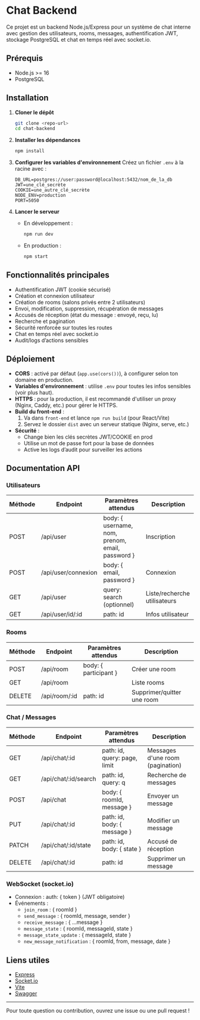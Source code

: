 # Chat Backend

Ce projet est un backend Node.js/Express pour un système de chat interne avec gestion des utilisateurs, rooms, messages, authentification JWT, stockage PostgreSQL et chat en temps réel avec socket.io.

## Prérequis
- Node.js >= 16
- PostgreSQL

## Installation
1. **Cloner le dépôt**
   ```bash
   git clone <repo-url>
   cd chat-backend
   ```
2. **Installer les dépendances**
   ```bash
   npm install
   ```
3. **Configurer les variables d'environnement**
   Créez un fichier `.env` à la racine avec :
   ```env
   DB_URL=postgres://user:password@localhost:5432/nom_de_la_db
   JWT=une_clé_secrète
   COOKIE=une_autre_clé_secrète
   NODE_ENV=production
   PORT=5050
   ```

4. **Lancer le serveur**
   - En développement :
     ```bash
     npm run dev
     ```
   - En production :
     ```bash
     npm start
     ```

## Fonctionnalités principales
- Authentification JWT (cookie sécurisé)
- Création et connexion utilisateur
- Création de rooms (salons privés entre 2 utilisateurs)
- Envoi, modification, suppression, récupération de messages
- Accusés de réception (état du message : envoyé, reçu, lu)
- Recherche et pagination
- Sécurité renforcée sur toutes les routes
- Chat en temps réel avec socket.io
- Audit/logs d’actions sensibles

## Déploiement

- **CORS** : activé par défaut (`app.use(cors())`), à configurer selon ton domaine en production.
- **Variables d'environnement** : utilise `.env` pour toutes les infos sensibles (voir plus haut).
- **HTTPS** : pour la production, il est recommandé d'utiliser un proxy (Nginx, Caddy, etc.) pour gérer le HTTPS.
- **Build du front-end** :
  1. Va dans `front-end` et lance `npm run build` (pour React/Vite)
  2. Servez le dossier `dist` avec un serveur statique (Nginx, serve, etc.)
- **Sécurité** :
  - Change bien les clés secrètes JWT/COOKIE en prod
  - Utilise un mot de passe fort pour la base de données
  - Active les logs d’audit pour surveiller les actions

## Documentation API

### Utilisateurs

| Méthode | Endpoint                  | Paramètres attendus                                 | Description                       |
|---------|---------------------------|-----------------------------------------------------|-----------------------------------|
| POST    | /api/user                 | body: { username, nom, prenom, email, password }    | Inscription                       |
| POST    | /api/user/connexion       | body: { email, password }                           | Connexion                         |
| GET     | /api/user                 | query: search (optionnel)                           | Liste/recherche utilisateurs      |
| GET     | /api/user/id/:id          | path: id                                            | Infos utilisateur                 |

### Rooms

| Méthode | Endpoint                  | Paramètres attendus                | Description                       |
|---------|---------------------------|------------------------------------|-----------------------------------|
| POST    | /api/room                 | body: { participant }              | Créer une room                    |
| GET     | /api/room                 |                                    | Liste rooms                       |
| DELETE  | /api/room/:id             | path: id                           | Supprimer/quitter une room        |

### Chat / Messages

| Méthode | Endpoint                  | Paramètres attendus                | Description                       |
|---------|---------------------------|------------------------------------|-----------------------------------|
| GET     | /api/chat/:id             | path: id, query: page, limit       | Messages d'une room (pagination)  |
| GET     | /api/chat/:id/search      | path: id, query: q                 | Recherche de messages             |
| POST    | /api/chat                 | body: { roomId, message }          | Envoyer un message                |
| PUT     | /api/chat/:id             | path: id, body: { message }        | Modifier un message               |
| PATCH   | /api/chat/:id/state       | path: id, body: { state }          | Accusé de réception               |
| DELETE  | /api/chat/:id             | path: id                           | Supprimer un message              |

### WebSocket (socket.io)

- Connexion : auth: { token } (JWT obligatoire)
- Événements :
  - `join_room` : { roomId }
  - `send_message` : { roomId, message, sender }
  - `receive_message` : { ...message }
  - `message_state` : { roomId, messageId, state }
  - `message_state_update` : { messageId, state }
  - `new_message_notification` : { roomId, from, message, date }

## Liens utiles
- [Express](https://expressjs.com/)
- [Socket.io](https://socket.io/)
- [Vite](https://vitejs.dev/)
- [Swagger](https://swagger.io/)

---

Pour toute question ou contribution, ouvrez une issue ou une pull request !
